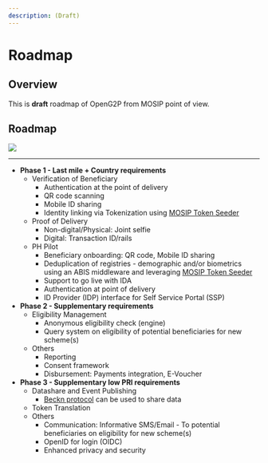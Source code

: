 ```yaml
---
description: (Draft)
---
```


# Roadmap

## Overview

This is **draft** roadmap of OpenG2P from MOSIP point of view.

## Roadmap

![](https://raw.githubusercontent.com/mosip/openg2p/main/docs/\_images/openg2p\_roadmap.png)

****

* **Phase 1 - Last mile + Country requirements**
  * Verification of Beneficiary
    * Authentication at the point of delivery
    * QR code scanning
    * Mobile ID sharing
    * Identity linking via Tokenization using [MOSIP Token Seeder](mosip-token-seeder/)
  * Proof of Delivery
    * Non-digital/Physical: Joint selfie
    * Digital: Transaction ID/rails
  * PH Pilot
    * Beneficiary onboarding: QR code, Mobile ID sharing
    * Deduplication of registries - demographic and/or biometrics using an ABIS middleware and leveraging [MOSIP Token Seeder](mosip-token-seeder/)
    * Support to go live with IDA
    * Authentication at point of delivery
    * ID Provider (IDP) interface for Self Service Portal (SSP)
* **Phase 2 - Supplementary requirements**
  * Eligibility Management
    * Anonymous eligibility check (engine)
    * Query system on eligibility of potential beneficiaries for new scheme(s)
  * Others
    * Reporting
    * Consent framework
    * Disbursement: Payments integration, E-Voucher
* **Phase 3 - Supplementary low PRI requirements**
  * Datashare and Event Publishing
    * [Beckn protocol](https://becknprotocol.io/) can be used to share data
  * Token Translation
  * Others
    * Communication: Informative SMS/Email - To potential beneficiaries on eligibility for new scheme(s)
    * OpenID for login (OIDC)
    * Enhanced privacy and security



